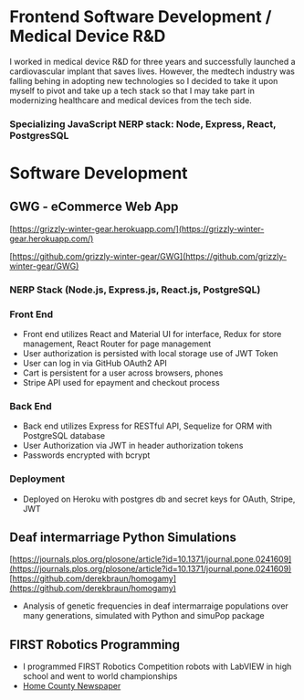# Frontend Software Development / Medical Device R&D
I worked in medical device R&D for three years and successfully launched a cardiovascular implant that saves lives. However, the medtech industry was falling behing in adopting new technologies so I decided to take it upon myself to pivot and take up a tech stack so that I may take part in modernizing healthcare and medical devices from the tech side.

### Specializing JavaScript NERP stack: Node, Express, React, PostgresSQL

# Software Development
## GWG - eCommerce Web App

[https://grizzly-winter-gear.herokuapp.com/](https://grizzly-winter-gear.herokuapp.com/)

[https://github.com/grizzly-winter-gear/GWG](https://github.com/grizzly-winter-gear/GWG)

### NERP Stack (Node.js, Express.js, React.js, PostgreSQL)
### Front End
- Front end utilizes React and Material UI for interface, Redux for store management, React Router for page management
- User authorization is persisted with local storage use of JWT Token
- User can log in via GitHub OAuth2 API
- Cart is persistent for a user across browsers, phones
- Stripe API used for epayment and checkout process

### Back End
- Back end utilizes Express for RESTful API, Sequelize for ORM with PostgreSQL database
- User Authorization via JWT in header authorization tokens
- Passwords encrypted with bcrypt

### Deployment
- Deployed on Heroku with postgres db and secret keys for OAuth, Stripe, JWT

## Deaf intermarriage Python Simulations
[https://journals.plos.org/plosone/article?id=10.1371/journal.pone.0241609](https://journals.plos.org/plosone/article?id=10.1371/journal.pone.0241609)
[https://github.com/derekbraun/homogamy](https://github.com/derekbraun/homogamy)
- Analysis of genetic frequencies in deaf intermarraige populations over many generations, simulated with Python and simuPop package

## FIRST Robotics Programming
- I programmed FIRST Robotics Competition robots with LabVIEW in high school and went to world championships
- [Home County Newspaper](https://www.gwinnettdailypost.com/archive/tech-team-from-suwanee-high-school-takes-on-the-world-this-weekend/article_592eb681-aca8-59ee-b78f-0b13ec62cbbb.html)

